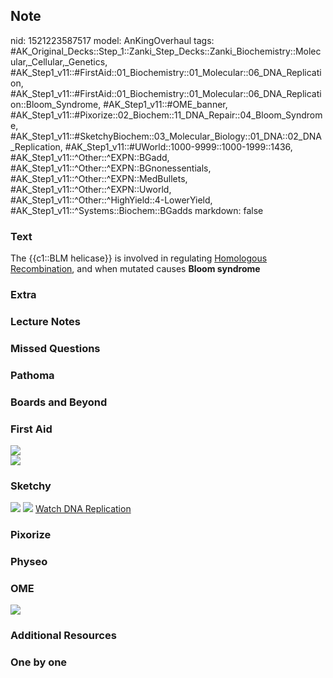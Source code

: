 ## Note
nid: 1521223587517
model: AnKingOverhaul
tags: #AK_Original_Decks::Step_1::Zanki_Step_Decks::Zanki_Biochemistry::Molecular,_Cellular,_Genetics, #AK_Step1_v11::#FirstAid::01_Biochemistry::01_Molecular::06_DNA_Replication, #AK_Step1_v11::#FirstAid::01_Biochemistry::01_Molecular::06_DNA_Replication::Bloom_Syndrome, #AK_Step1_v11::#OME_banner, #AK_Step1_v11::#Pixorize::02_Biochem::11_DNA_Repair::04_Bloom_Syndrome, #AK_Step1_v11::#SketchyBiochem::03_Molecular_Biology::01_DNA::02_DNA_Replication, #AK_Step1_v11::#UWorld::1000-9999::1000-1999::1436, #AK_Step1_v11::^Other::^EXPN::BGadd, #AK_Step1_v11::^Other::^EXPN::BGnonessentials, #AK_Step1_v11::^Other::^EXPN::MedBullets, #AK_Step1_v11::^Other::^EXPN::Uworld, #AK_Step1_v11::^Other::^HighYield::4-LowerYield, #AK_Step1_v11::^Systems::Biochem::BGadds
markdown: false

### Text
The {{c1::BLM helicase}} is involved in regulating <u>Homologous
Recombination</u>, and when mutated causes <b>Bloom syndrome</b>

### Extra


### Lecture Notes


### Missed Questions


### Pathoma


### Boards and Beyond


### First Aid
<img src="paste-0bcbc0733fcf187683aeece73b807ad33e6039df.jpg">
<div><img src=
"paste-e2ab39a41b408b7e7bd6aa2c04c1000e0098eccd.jpg"></div>

### Sketchy
<img src="DNA%20Replication.png"> <img src=
"Screen%20Shot%202022-01-30%20at%209.48.05%20AM.png"> <a href=
"https://dashboard.sketchy.com/study/medical/courses/medical-biochemistry/units/medical-biochemistry-molecular-biology/videos/medical-biochemistry-molecular-biology-dna-dna-replication?utm_source=anki&utm_medium=partnership&utm_campaign=february_update&utm_content=medical">
Watch DNA Replication</a>

### Pixorize


### Physeo


### OME
<div class="ome-widget">
  <a href="https://onlinemeded.org?ref=anki"><img src=
  "_OME_AnkiFlashcards_General_7.png"></a>
</div>

### Additional Resources


### One by one

